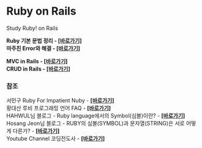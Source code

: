 # Ruby on Rails
Study Ruby! on Rails

**Ruby 기본 문법 정리 - [[바로가기]](https://github.com/binary-ho/Ruby-on-Rails/tree/main/Ruby)** <br/>
**마주친 Error와 해결 - [[바로가기]](https://github.com/binary-ho/Ruby-on-Rails/tree/main/Errors)**
<br>

**MVC in Rails - [[바로가기]](https://github.com/binary-ho/Ruby-on-Rails/blob/main/Rails/MVC.md)** <br>
**CRUD in Rails - [[바로가기]](https://github.com/binary-ho/Ruby-on-Rails/tree/main/Rails)**



### 참조
서민구 Ruby For Impatient Nuby - **[[바로가기]](https://docs.google.com/document/d/15yEpi2ZMB2Lld5lA1TANt13SJ_cKygP314cqyKhELwQ/preview)** <br/>
황대산 루비 프로그래밍 언어 FAQ - **[[바로가기]](https://web.archive.org/web/20190521035426/http://beyond.daesan.com/pages/ruby-faq)** <br/>
HAHWUL님 블로그 - Ruby language에서의 Symbol(심볼)이란? - **[[바로가기]](https://www.hahwul.com/2018/03/28/ruby-language-symbol/)** <br/>
Hosang Jeon님 블로그 - RUBY의 심볼(SYMBOL)과 문자열(STRING)은 서로 어떻게 다른가? - **[[바로가기]](http://guruble.com/ruby-symbol-vs-string/)** <br/>
Youtube Channel 코딩전도사 - **[[바로가기]](https://www.youtube.com/user/shj5508)**
